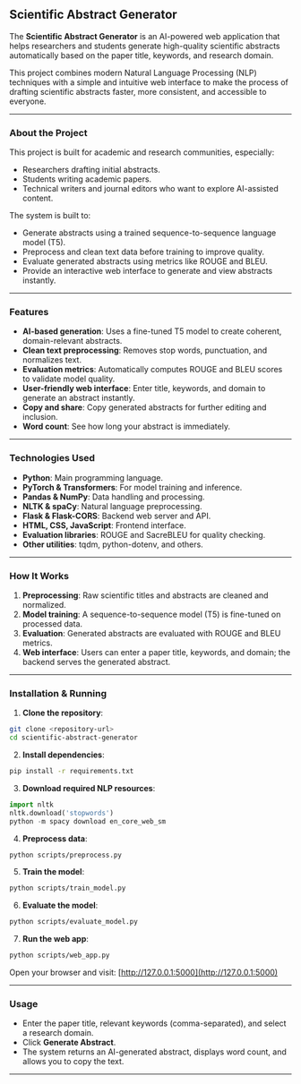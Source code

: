 
## Scientific Abstract Generator

The **Scientific Abstract Generator** is an AI-powered web application that helps researchers and students generate high-quality scientific abstracts automatically based on the paper title, keywords, and research domain.

This project combines modern Natural Language Processing (NLP) techniques with a simple and intuitive web interface to make the process of drafting scientific abstracts faster, more consistent, and accessible to everyone.

---

### About the Project

This project is built for academic and research communities, especially:

* Researchers drafting initial abstracts.
* Students writing academic papers.
* Technical writers and journal editors who want to explore AI-assisted content.

The system is built to:

* Generate abstracts using a trained sequence-to-sequence language model (T5).
* Preprocess and clean text data before training to improve quality.
* Evaluate generated abstracts using metrics like ROUGE and BLEU.
* Provide an interactive web interface to generate and view abstracts instantly.

---

### Features

* **AI-based generation**: Uses a fine-tuned T5 model to create coherent, domain-relevant abstracts.
* **Clean text preprocessing**: Removes stop words, punctuation, and normalizes text.
* **Evaluation metrics**: Automatically computes ROUGE and BLEU scores to validate model quality.
* **User-friendly web interface**: Enter title, keywords, and domain to generate an abstract instantly.
* **Copy and share**: Copy generated abstracts for further editing and inclusion.
* **Word count**: See how long your abstract is immediately.

---

### Technologies Used

* **Python**: Main programming language.
* **PyTorch & Transformers**: For model training and inference.
* **Pandas & NumPy**: Data handling and processing.
* **NLTK & spaCy**: Natural language preprocessing.
* **Flask & Flask-CORS**: Backend web server and API.
* **HTML, CSS, JavaScript**: Frontend interface.
* **Evaluation libraries**: ROUGE and SacreBLEU for quality checking.
* **Other utilities**: tqdm, python-dotenv, and others.

---

### How It Works

1. **Preprocessing**: Raw scientific titles and abstracts are cleaned and normalized.
2. **Model training**: A sequence-to-sequence model (T5) is fine-tuned on processed data.
3. **Evaluation**: Generated abstracts are evaluated with ROUGE and BLEU metrics.
4. **Web interface**: Users can enter a paper title, keywords, and domain; the backend serves the generated abstract.

---

### Installation & Running

1. **Clone the repository**:

```bash
git clone <repository-url>
cd scientific-abstract-generator
```

2. **Install dependencies**:

```bash
pip install -r requirements.txt
```

3. **Download required NLP resources**:

```python
import nltk
nltk.download('stopwords')
python -m spacy download en_core_web_sm
```

4. **Preprocess data**:

```bash
python scripts/preprocess.py
```

5. **Train the model**:

```bash
python scripts/train_model.py
```

6. **Evaluate the model**:

```bash
python scripts/evaluate_model.py
```

7. **Run the web app**:

```bash
python scripts/web_app.py
```

Open your browser and visit: [http://127.0.0.1:5000](http://127.0.0.1:5000)

---

### Usage

* Enter the paper title, relevant keywords (comma-separated), and select a research domain.
* Click **Generate Abstract**.
* The system returns an AI-generated abstract, displays word count, and allows you to copy the text.

---
